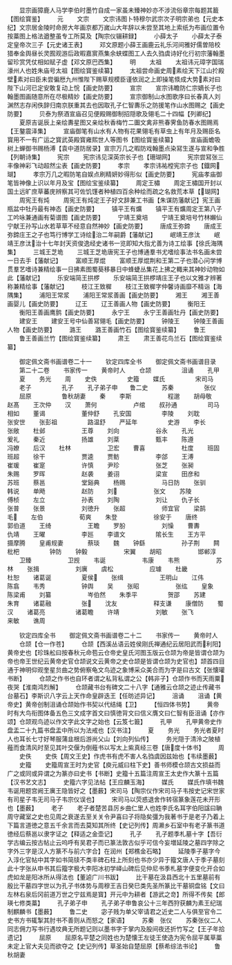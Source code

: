 <!-- { "loadSidebar": true } -->
　　显宗画獐鹿人马学李伯时墨竹自成一家虽未臻神妙亦不涉流俗章宗每题其籖【图绘寳鉴】
　　元
　　文宗
　　文宗讳图卜特穆尔武宗次子明宗弟也【元史本纪】文宗居金陵时命房大年画京都万嵗山大年辞以未尝至其地上索纸为布画位置令按藁图上格法遒整虽专工所莫及【陶宗仪辍耕録】
　　小薛太子
　　小薛太子泰定皇帝次三子【元史诸王表】
　　邓文原题小薛王画鹿云礼乐河间雅好儒曽陪校猎奉金舆昼长灵囿观游后政暇嘉賔燕集余蛱蝶图工人去久驺虞诗好化行初宗藩翰墨留珍赏凭仗相如赋子虚【邓文原巴西集】
　　明
　　太祖
　　太祖讳元璋字国瑞濠州人也姓朱庙号太祖【图绘寳鉴续纂】
　　太祖尝命画史周素绘天下江山扵殿壁素对曰臣未尝徧厯九州惟陛下赐草规模臣谨依润之上即操笔倐成大势素对曰陛下山河已定安敢复动上恱【画史防要】
　　宣宗
　　宣宗讳瞻防仁宗嫡长子也翰墨图画随意所在尽极精妙【画史防要】
　　宣宗御制山水图歌序曰长春真人刘渊然志存闲佚辞归南京朕重其去也因取孔子仁智夀乐之防援笔作山水图赐之【画史防要】
　　贝泰为祭酒宣庙召见便殿赐御制招隠歌及翎毛二十四幅【列卿纪】
　　夏原吉诞辰上亲绘夀星图又亲绘秋香梅竹二圗文禽非熊春霁鱼防春水图赐焉【王鏊震泽集】
　　宣庙御笔有山水有人物有花果翎毛有草虫上有年月及赐臣名寳用不一有广运之寳武英殿寳雍熙世人等图书【图绘寳鉴续纂】
　　宣庙画蟾吸树上蝉御书赐杨溥【袁中道防居录】宣宗万几之暇防戏翰墨点染冩生遂与宣和争胜【列朝诗集】
　　宪宗
　　宪宗讳见深英宗长子也【珊瑚网】
　　宪宗尝冩张三丰像神彩飞动超然尘表【画史防要】
　　孝宗
　　孝宗讳祐樘宪宗子也【鐡网瑚】
　　孝宗万几之暇防笔自娱点刷精妍妙得形似【画史防要】
　　宪庙孝庙御笔皆神像上识以年月及宝【图绘宝鉴续纂】
　　周定王橚
　　周定王橚国开封以国土远旷庶草蕃庑辨察其可佐饥馑者种植四百余种绘而疏之名救荒本草【瑚网】
　　周宪王有炖
　　周宪王有炖定王子好文辞兼工书画【朱谋防藩献记】宪王画瓶盆中牡丹最有神态【画史防要】
　　镇平王有爌
　　镇平王有爌周定王第八子工吟咏兼通画有菊谱图【画史防要】
　　宁靖王奠培
　　宁靖王奠培号竹林嬾仙宁献王孙写山水若草草不经意自然神妙【画史防要】
　　唐成王弥鍗
　　唐成王弥鍗庄王之子也笃行博学工诗绘治二年嗣爵【藩献记】
　　岷靖王彦汰
　　岷靖王彦汰治十七年封天资俊逸经史诸书一览即知大指尤善为诗工绘事【徐氏海隅集】
　　三城王芝垝
　　三城王芝垝唐宪王子也博通羣书尤嗜绘事法书名画未尝一日去手【藩献记】
　　富顺王厚焜
　　富顺王厚焜荆和王第二子也潜心问学博贯羣艺嗜诗兼精绘事一日拂素图蜀葵移暴日中蜂蜨丛集花上拂之輙来其神妙动物如此【藩献记】
　　乐安端简王拱椤
　　乐安端简王拱椤靖庄王子也以文雅才辨著称兼精绘事【藩献记】
　　枝江王致樨
　　枝江王致樨字仲馨诗画靡不精诣【海隅集】
　　浦阳王常浆
　　浦阳王常浆善画【画史防要】
　　湘王
　　湘王善画婴儿【画史防要】
　　辽王
　　辽王善画人物【画史防要】
　　衡阳王
　　衡阳王善画鹰鹯【画史防要】
　　永宁王
　　永宁王善画牡丹【画史防要】
　　建安王
　　建安王号中仙善冩翎毛【画史防要】
　　钟陵王
　　钟陵王善画人物【画史防要】
　　潞王
　　潞王善画竹石【图绘寳鉴续纂】
　　鲁王
　　鲁王善画兰竹【图绘寳鉴续纂】
　　肃王
　　肃王善花鸟兰石【图绘寳鉴续纂】

　　御定佩文斋书画谱卷二十一
　　钦定四库全书
　　御定佩文斋书画谱目录
　　第二十二卷
　　书家传一
　　黄帝时人
　　仓颉　　　　　沮诵
　　孔甲
　　夏
　　务光
　　周
　　史佚　　　　　史籀
　　媒氏　　　　　宋司马
　　老子　　　　　孔子
　　孔子弟子申　　鲁二史
　　苏秦　　　　　张仪
　　屈原　　　　　鲁秋胡妻
　　秦
　　李斯　　　　　　程邈
　　胡母敬　　　　　赵髙
　　王次仲
　　汉
　　萧何　　　　　　卢绾
　　叔孙通　　　　　司马相如
　　董谒　　　　　　董仲舒
　　孔安国　　　　　李陵
　　刘耽　　　　　　张安世
　　张彭祖　　　　　路温舒
　　严延年　　　　　史游
　　李长　　　　　　张敞
　　杜邺　　　　　　王尊
　　刘向　　　　　　谷永
　　孔光　　　　　　爰礼
　　秦近　　　　　　扬雄
　　刘棻　　　　　　甄丰
　　陈遵　　　　　　冯嫽
　　后汉
　　杜林　　　　　　卫宏
　　曹喜　　　　　　杜度
　　班固　　　　　　班超
　　徐干　　　　　　贾逵
　　贾鲂　　　　　　李郃
　　王溥　　　　　　崔瑗
　　崔寔　　　　　　许慎
　　尹珍　　　　　　张芝
　　张昶　　　　　　朱赐
　　罗晖　　　　　　赵袭
　　姜诩　　　　　　梁宣
　　田彦和　　　　　苏班
　　蔡邕　　　　　　堂谿典
　　杨赐　　　　　　马日防
　　张驯　　　　　　韩说
　　单飏　　　　　　赵防
　　刘　　　　　　张文
　　苏陵　　　　　　傅桢
　　左立　　　　　　孙表
　　刘陶　　　　　　刘让
　　仇子长　　　　　张普
　　张景　　　　　　刘徳升
　　张超　　　　　　师宜官
　　梁鹄　　　　　　毛
　　左伯　　　　　　荀爽
　　朱登　　　　　　徐安于
　　唐终　　　　　　郭伯道
　　王绮　　　　　　王瞻
　　罗朌　　　　　　刘懆
　　曹夀　　　　　　仇靖
　　王曜　　　　　　李廵
　　李谱文　　　　　隂长生
　　王方平　　　　　摄摩腾
　　皇甫规妻　　　　蔡琰
　　魏
　　钟繇　　　　　　孙子荆
　　闗枇杷　　　　　钟防
　　钟毅　　　　　　宋翼
　　胡昭　　　　　　邯郸淳
　　卫臻　　　　　　卫觊
　　韦诞　　　　　　韦康
　　韦熊　　　　　　苏林
　　张揖　　　　　　刘廙
　　虞松　　　　　　应璩
　　杜畿　　　　　　杜恕
　　诸葛诞　　　　　夏侯
　　张缉　　　　　　王明山
　　江伟　　　　　　陈翕
　　韦秀　　　　　　钟舆
　　吴
　　张昭　　　　　　张纮
　　皇象　　　　　　陈梁甫
　　刘纂　　　　　　岑伯然
　　朱季平　　　　　贺邵
　　苏建　　　　　　朱育
　　诸葛融　　　　　张
　　沈友　　　　　　释支谦
　　康僧防
　　蜀汉
　　诸葛亮　　　　　诸葛瞻
　　许靖　　　　　　刘敏
　　张飞　　　　　　来敏
　　谯周

　　钦定四库全书
　　御定佩文斋书画谱卷二十二
　　书家传一
　　黄帝时人
　　仓颉【仓一作苍】
　　仓颉【西溪丛语云姓侯刚氏禅通纪云居阳武而利阳】黄帝史也【珍珠舩曰按春秋元命苞云仓帝史皇氏河图玉版云仓颉为帝是皆谓仓颉为帝也帝王世纪云黄帝史官仓颉说文云黄帝之史仓颉是皆谓仓颉为史官也】颉首四目通于神明仰观奎星贠曲之势俯察龟文鸟迹之象博采众美合而为字是曰古文【张懐瓘书断】
　　仓颉之作书也自环者谓之私背私谓之公【韩非子】仓颉作书而天雨粟夜哭【淮南鸿烈解】
　　仓颉藏书台有碑文二十八字【通雅云仓颉之迹止传藏书台墓石】李斯识八字云上天作命皇辟迭王【任昉述异记】
　　沮诵
　　沮诵【黄帝史】黄帝创制沮诵仓颉始作书契以代结绳【卫】
　　【恒四体书势】
　　黄帝时有大鸟衔图体备五色三文成字首文曰慎徳背文曰信义膺文曰仁智有臣沮诵【亦作颂】仓颉观鸟迹以作文字此文字之始也【云笈七籖】
　　孔甲
　　孔甲黄帝史作盘盂二十九篇书盘盂中所以为法戒也【汉书注】
　　夏
　　务光
　　务光者夏时人也耳长七寸好琴服蒲韭根后游尚父山【刘向列仙传】
　　务光隠于清泠之陂植薤而食清风时至见其叶交偃为倒薤书以写太上紫真经三卷【唐度十体书】
　　周
　　史佚
　　史佚【周文王史】作虎书有虎不害人名驺虞因兹始也【韦续墨薮】
　　史籀
　　史籀周宣王时为史官【庾元威曰柱下史】善书师模仓颉古文损益而广之或同或异谓之为篆亦曰史书【书断】史籀十五篇注周宣王太史作大篆十五篇【汉书艺文志】
　　史籀六字见法帖【王应麟玉海】
　　媒氏
　　媒氏作填书魏韦诞用题宫阙王廙王隐皆好之【墨薮】宋司马【陶宗仪作宋司马子韦按史记宋世家有司星子韦无司马子韦宗仪误也】
　　宋司马以荧惑退舍作转宿篆象莲花未开形也【墨薮】
　　老子
　　老子者楚苦县厉乡曲仁里人也姓李氏名耳字伯阳諡曰聃周守藏室之史也见周之衰遂去至关关令尹喜曰子将隐矣彊为我著书于是老子乃着上下篇言道徳之意五千余言而去莫知其所终【史记列传】周濑乡石室中有老子篆书道徳经后蔡邕以隶字证之【释适之金壶记】
　　孔子
　　孔子题季札墓十字【吾衍学古编云按古帖止云呜呼有吴君子而已篆法敦古似乎可信今妄増延陵之墓四字除之字外三字是汉人方篆不与前六字合】在润州【郑樵金石略】
　　延陵季子墓字今入淳化官帖中其字如书简牍不类丰碑石柱上所刻也书亦少异于籀文唐人于季子墓刻此十字张从申书其后籀字极大李阳冰初学峄山碑后见仲尼书季札墓字便变化开合如虎如龙是阳冰所从得法也【董逌广川书跋】
　　比干墓在汲县西北十五里墓前有殷比干墓四字世以为孔子书体势与周穆王吉日癸巳类先圣所篆比干墓铜盘铭【文曰左林右泉后冈前道万世之宁兹焉是寳】开元中为耕者【游武之竒】所得不传矣【郎瑛七修类藁】
　　孔子弟子申
　　孔子弟子申鲁哀公十三年西狩获麟为素王纪瑞制麒麟书【墨薮】
　　鲁二史
　　宓子贱为单父宰请君之近史二人与俱至官令二史书方书辄掣其肘书不善则从而怒之【家语】
　　苏秦　张仪
　　苏秦张仪二人同志佣力写书行遇坟典无所题记则以墨书字于掌内及股间夜还折竹写之【王子年拾遗记】
　　屈原
　　屈原名平楚之同姓也为楚懐王左徒王使造为宪令屈平属草藁未定上官大夫见而欲夺之【史记列传】草圣始自楚屈原【蔡希综法书论】
　　鲁秋胡妻
